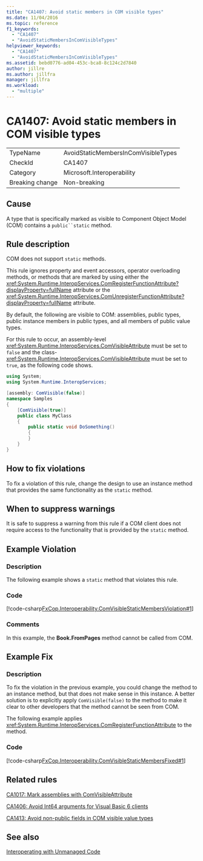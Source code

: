 ```yaml
---
title: "CA1407: Avoid static members in COM visible types"
ms.date: 11/04/2016
ms.topic: reference
f1_keywords:
  - "CA1407"
  - "AvoidStaticMembersInComVisibleTypes"
helpviewer_keywords:
  - "CA1407"
  - "AvoidStaticMembersInComVisibleTypes"
ms.assetid: bebd0776-ad04-453c-bca8-8c124c2d7840
author: jillre
ms.author: jillfra
manager: jillfra
ms.workload:
  - "multiple"
---
```

# CA1407: Avoid static members in COM visible types

|||
|-|-|
|TypeName|AvoidStaticMembersInComVisibleTypes|
|CheckId|CA1407|
|Category|Microsoft.Interoperability|
|Breaking change|Non-breaking|

## Cause
A type that is specifically marked as visible to Component Object Model (COM) contains a `public``static` method.

## Rule description
COM does not support `static` methods.

This rule ignores property and event accessors, operator overloading methods, or methods that are marked by using either the <xref:System.Runtime.InteropServices.ComRegisterFunctionAttribute?displayProperty=fullName> attribute or the <xref:System.Runtime.InteropServices.ComUnregisterFunctionAttribute?displayProperty=fullName> attribute.

By default, the following are visible to COM: assemblies, public types, public instance members in public types, and all members of public value types.

For this rule to occur, an assembly-level <xref:System.Runtime.InteropServices.ComVisibleAttribute> must be set to `false` and the class- <xref:System.Runtime.InteropServices.ComVisibleAttribute> must be set to `true`, as the following code shows.

```csharp
using System;
using System.Runtime.InteropServices;

[assembly: ComVisible(false)]
namespace Samples
{
    [ComVisible(true)]
    public class MyClass
    {
        public static void DoSomething()
        {
        }
    }
}
```

## How to fix violations
To fix a violation of this rule, change the design to use an instance method that provides the same functionality as the `static` method.

## When to suppress warnings
It is safe to suppress a warning from this rule if a COM client does not require access to the functionality that is provided by the `static` method.

## Example Violation

### Description
The following example shows a `static` method that violates this rule.

### Code
[!code-csharp[FxCop.Interoperability.ComVisibleStaticMembersViolation#1](../code-quality/codesnippet/CSharp/ca1407-avoid-static-members-in-com-visible-types_1.cs)]

### Comments
In this example, the **Book.FromPages** method cannot be called from COM.

## Example Fix

### Description
To fix the violation in the previous example, you could change the method to an instance method, but that does not make sense in this instance. A better solution is to explicitly apply `ComVisible(false)` to the method to make it clear to other developers that the method cannot be seen from COM.

The following example applies <xref:System.Runtime.InteropServices.ComRegisterFunctionAttribute> to the method.

### Code
[!code-csharp[FxCop.Interoperability.ComVisibleStaticMembersFixed#1](../code-quality/codesnippet/CSharp/ca1407-avoid-static-members-in-com-visible-types_2.cs)]

## Related rules
[CA1017: Mark assemblies with ComVisibleAttribute](../code-quality/ca1017.md)

[CA1406: Avoid Int64 arguments for Visual Basic 6 clients](../code-quality/ca1406.md)

[CA1413: Avoid non-public fields in COM visible value types](../code-quality/ca1413.md)

## See also
[Interoperating with Unmanaged Code](/dotnet/framework/interop/index)
